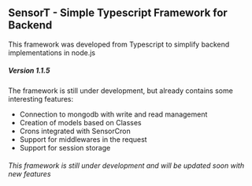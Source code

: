## SensorT - Simple Typescript Framework for Backend

This framework was developed from Typescript to simplify backend implementations in node.js

##### Version 1.1.5

The framework is still under development, but already contains some interesting features:

- Connection to mongodb with write and read management
- Creation of models based on Classes
- Crons integrated with SensorCron
- Support for middlewares in the request
- Support for session storage

###### This framework is still under development and will be updated soon with new features

